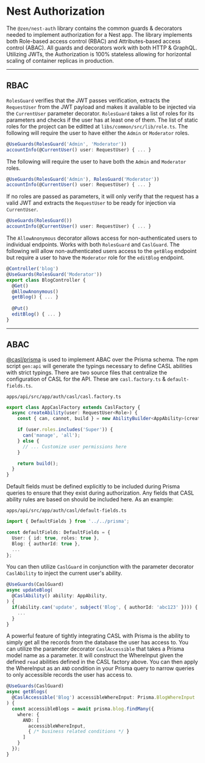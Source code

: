 # Nest Authorization

The `@zen/nest-auth` library contains the common guards & decorators needed to implement authorization for a Nest app. The library implements both Role-based access control (RBAC) and Attributes-based access control (ABAC). All guards and decorators work with both HTTP & GraphQL.  Utilizing JWTs, the Authorization is 100% stateless allowing for horizontal scaling of container replicas in production.

---
## RBAC

`RolesGuard` verifies that the JWT passes verification, extracts the `RequestUser` from the JWT payload and makes it available to be injected via the `CurrentUser` parameter decorator. `RolesGuard` takes a list of roles for its parameters and checks if the user has at least one of them. The list of static roles for the project can be editted at `libs/common/src/lib/role.ts`.  The following will require the user to have either the `Admin` or `Moderator` roles.

```ts
@UseGuards(RolesGuard('Admin', 'Moderator'))
accountInfo(@CurrentUser() user: RequestUser) { ... }
```

The following will require the user to have both the `Admin` and `Moderator` roles.

```ts
@UseGuards(RolesGuard('Admin'), RolesGuard('Moderator'))
accountInfo(@CurrentUser() user: RequestUser) { ... }
```

If no roles are passed as parameters, it will only verify that the request has a valid JWT and extracts the `RequestUser` to be ready for injection via `CurrentUser`.

```ts
@UseGuards(RolesGuard())
accountInfo(@CurrentUser() user: RequestUser) { ... }
```

The `AllowAnonymous` decorator allows access for non-authenticated users to individual endpoints. Works with both `RolesGuard` and `CaslGuard`.  The following will allow non-authenticated users access to the `getBlog` endpoint but require a user to have the `Moderator` role for the `editBlog` endpoint.

```ts
@Controller('blog')
@UseGuards(RolesGuard('Moderator'))
export class BlogController {
  @Get()
  @AllowAnonymous()
  getBlog() { ... }
  
  @Put()
  editBlog() { ... }
}
```

---

## ABAC
[@casl/prisma](https://casl.js.org/v6/en/package/casl-prisma) is used to implement ABAC over the Prisma schema. The npm script `gen:api` will generate the typings necessary to define CASL abilities with strict typings. There are two source files that centralize the configuration of CASL for the API. These are `casl.factory.ts` & `default-fields.ts`.

`apps/api/src/app/auth/casl/casl.factory.ts`
```ts
export class AppCaslFactory extends CaslFactory {
  async createAbility(user: RequestUser<Role>) {
    const { can, cannot, build } = new AbilityBuilder<AppAbility>(createPrismaAbility);

    if (user.roles.includes('Super')) {
      can('manage', 'all');
    } else {
      // ... Customize user permissions here
    }

    return build();
  }
}
```

Default fields must be defined explicitly to be included during Prisma queries to ensure that they exist during authorization.  Any fields that CASL ability rules are based on should be included here.  As an example:

`apps/api/src/app/auth/casl/default-fields.ts`
```ts
import { DefaultFields } from '../../prisma';

const defaultFields: DefaultFields = {
  User: { id: true, roles: true },
  Blog: { authorId: true },
  ...
};
```

You can then utilize `CaslGuard` in conjunction with the parameter decorator `CaslAbility` to inject the current user's ability.

```ts
@UseGuards(CaslGuard)
async updateBlog(
  @CaslAbility() ability: AppAbility,
) { 
  if(ability.can('update', subject('Blog', { authorId: 'abc123' }))) {
    ...
  }
}
```

A powerful feature of tightly integrating CASL with Prisma is the ability to simply get all the records from the database the user has access to.  You can utilize the parameter decorator `CaslAccessible` that takes a Prisma model name as a parameter. It will construct the WhereInput given the defined `read` abilities defined in the CASL factory above.  You can then apply the WhereInput as an `AND` condition in your Prisma query to narrow queries to only accessible records the user has access to.

```ts
@UseGuards(CaslGuard)
async getBlogs(
  @CaslAccessible('Blog') accessibleWhereInput: Prisma.BlogWhereInput
) { 
  const accessibleBlogs = await prisma.blog.findMany({
    where: {
      AND: [
        accessibleWhereInput,
        { /* business related conditions */ }
      ]
    }
  });
}
```

